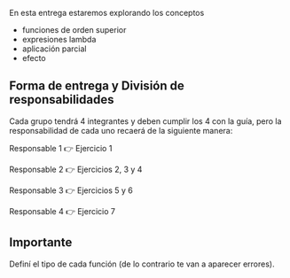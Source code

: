 En esta entrega estaremos explorando los conceptos

* funciones de orden superior
* expresiones lambda
* aplicación parcial
* efecto

## Forma de entrega y División de responsabilidades

Cada grupo tendrá 4 integrantes y deben cumplir los 4 con la guía, pero la responsabilidad de cada uno recaerá de la siguiente manera:

Responsable 1 :point_right: Ejercicio 1

Responsable 2 :point_right: Ejercicios 2, 3 y 4

Responsable 3 :point_right: Ejercicios 5 y 6

Responsable 4 :point_right: Ejercicio 7

## Importante

Definí el tipo de cada función (de lo contrario te van a aparecer errores).


